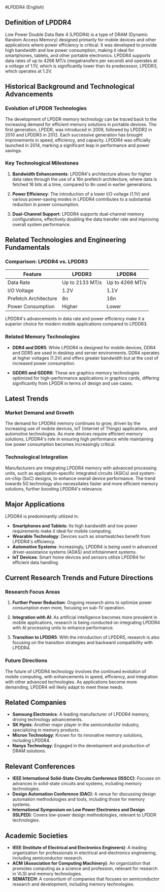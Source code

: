 #LPDDR4 (English)

## Definition of LPDDR4

Low Power Double Data Rate 4 (LPDDR4) is a type of DRAM (Dynamic Random Access Memory) designed primarily for mobile devices and other applications where power efficiency is critical. It was developed to provide high bandwidth and low power consumption, making it ideal for smartphones, tablets, and other portable electronics. LPDDR4 supports data rates of up to 4266 MT/s (megatransfers per second) and operates at a voltage of 1.1V, which is significantly lower than its predecessor, LPDDR3, which operates at 1.2V.

## Historical Background and Technological Advancements

### Evolution of LPDDR Technologies

The development of LPDDR memory technology can be traced back to the increasing demand for efficient memory solutions in portable devices. The first generation, LPDDR, was introduced in 2009, followed by LPDDR2 in 2010 and LPDDR3 in 2012. Each successive generation has brought improvements in speed, efficiency, and capacity. LPDDR4 was officially launched in 2014, marking a significant leap in performance and power savings.

### Key Technological Milestones

1. **Bandwidth Enhancements**: LPDDR4's architecture allows for higher data rates through the use of a 16n prefetch architecture, where data is fetched 16 bits at a time, compared to 8n used in earlier generations.
   
2. **Power Efficiency**: The introduction of a lower I/O voltage (1.1V) and various power-saving modes in LPDDR4 contributes to a substantial reduction in power consumption.

3. **Dual-Channel Support**: LPDDR4 supports dual-channel memory configurations, effectively doubling the data transfer rate and improving overall system performance.

## Related Technologies and Engineering Fundamentals

### Comparison: LPDDR4 vs. LPDDR3

| Feature               | LPDDR3                     | LPDDR4                     |
|-----------------------|---------------------------|---------------------------|
| Data Rate             | Up to 2133 MT/s           | Up to 4266 MT/s           |
| I/O Voltage           | 1.2V                      | 1.1V                      |
| Prefetch Architecture  | 8n                        | 16n                       |
| Power Consumption      | Higher                    | Lower                     |

LPDDR4's advancements in data rate and power efficiency make it a superior choice for modern mobile applications compared to LPDDR3.

### Related Memory Technologies

- **DDR4 and DDR5**: While LPDDR4 is designed for mobile devices, DDR4 and DDR5 are used in desktop and server environments. DDR4 operates at higher voltages (1.2V) and offers greater bandwidth but at the cost of increased power consumption.
  
- **GDDR5 and GDDR6**: These are graphics memory technologies optimized for high-performance applications in graphics cards, differing significantly from LPDDR in terms of design and use cases.

## Latest Trends

### Market Demand and Growth

The demand for LPDDR4 memory continues to grow, driven by the increasing use of mobile devices, IoT (Internet of Things) applications, and automotive technologies. As more devices require efficient memory solutions, LPDDR4's role in ensuring high performance while maintaining low power consumption becomes increasingly critical.

### Technological Integration

Manufacturers are integrating LPDDR4 memory with advanced processing units, such as application-specific integrated circuits (ASICs) and system-on-chip (SoC) designs, to enhance overall device performance. The trend towards 5G technology also necessitates faster and more efficient memory solutions, further boosting LPDDR4's relevance.

## Major Applications

LPDDR4 is predominantly utilized in:

- **Smartphones and Tablets**: Its high bandwidth and low power requirements make it ideal for mobile computing.
- **Wearable Technology**: Devices such as smartwatches benefit from LPDDR4's efficiency.
- **Automotive Systems**: Increasingly, LPDDR4 is being used in advanced driver-assistance systems (ADAS) and infotainment systems.
- **IoT Devices**: Smart home devices and sensors utilize LPDDR4 for efficient data handling.

## Current Research Trends and Future Directions

### Research Focus Areas

1. **Further Power Reduction**: Ongoing research aims to optimize power consumption even more, focusing on sub-1V operation.
   
2. **Integration with AI**: As artificial intelligence becomes more prevalent in mobile applications, research is being conducted on integrating LPDDR4 with AI processing units to enhance performance.

3. **Transition to LPDDR5**: With the introduction of LPDDR5, research is also focusing on the transition strategies and backward compatibility with LPDDR4.

### Future Directions

The future of LPDDR4 technology involves the continued evolution of mobile computing, with enhancements in speed, efficiency, and integration with other advanced technologies. As applications become more demanding, LPDDR4 will likely adapt to meet these needs.

## Related Companies

- **Samsung Electronics**: A leading manufacturer of LPDDR4 memory, driving technology advancements.
- **SK Hynix**: Another major player in the semiconductor industry, specializing in memory products.
- **Micron Technology**: Known for its innovative memory solutions, including LPDDR4.
- **Nanya Technology**: Engaged in the development and production of DRAM solutions.

## Relevant Conferences

- **IEEE International Solid-State Circuits Conference (ISSCC)**: Focuses on advances in solid-state circuits and systems, including memory technologies.
- **Design Automation Conference (DAC)**: A venue for discussing design automation methodologies and tools, including those for memory systems.
- **International Symposium on Low Power Electronics and Design (ISLPED)**: Covers low-power design methodologies, relevant to LPDDR technologies.

## Academic Societies

- **IEEE (Institute of Electrical and Electronics Engineers)**: A leading organization for professionals in electrical and electronics engineering, including semiconductor research.
- **ACM (Association for Computing Machinery)**: An organization that promotes computing as a science and profession, relevant for research in VLSI and memory technologies.
- **SEMATECH**: A consortium of companies that focuses on semiconductor research and development, including memory technologies.